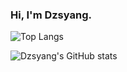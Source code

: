 ### Hi, I'm Dzsyang.


![Top Langs](https://github-readme-stats.vercel.app/api/top-langs/?username=Dzsyang&layout=compact)


![Dzsyang's GitHub stats](https://github-readme-stats.vercel.app/api?username=Dzsyang&show_icons=true)
